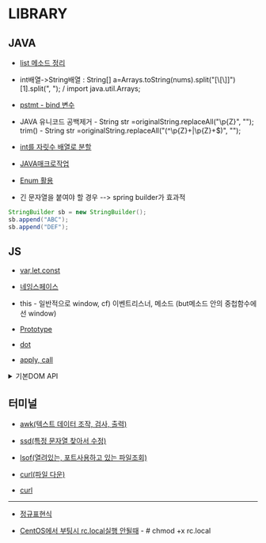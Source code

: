 # LIBRARY

## JAVA
- [list 메소드 정리](https://github.com/gbpark0524/lib/blob/master/java/lsit.md)

- int배열->String배열 : String[] a=Arrays.toString(nums).split("[\\[\\]]")[1].split(", ");	/	import java.util.Arrays;

- [pstmt - bind 변수](https://blog.sting.pe.kr/112)

- JAVA 유니코드 공백제거 - String str =originalString.replaceAll("\\p{Z}", "");  
  trim() - String str =originalString.replaceAll("(^\\p{Z}+|\\p{Z}+$)", "");
  
- [int를 자릿수 배열로 분할](https://zetawiki.com/wiki/%EC%9E%90%EB%B0%94_int%EB%A5%BC_%EC%9E%90%EB%A6%BF%EC%88%98_int_%EB%B0%B0%EC%97%B4%EB%A1%9C_%EB%B6%84%ED%95%A0)

- [JAVA매크로작업](https://okky.kr/article/270141)

- [Enum 활용](https://woowabros.github.io/tools/2017/07/10/java-enum-uses.html)

- 긴 문자열을 붙여야 할 경우 --> spring builder가 효과적 
```java
StringBuilder sb = new StringBuilder();
sb.append("ABC");
sb.append("DEF");
```
## JS
- [var,let,const](https://gist.github.com/LeoHeo/7c2a2a6dbcf80becaaa1e61e90091e5d)

- [네임스페이스](http://www.nextree.co.kr/p7650/)

- this - 일반적으로 window, cf) 이벤트리스너, 메소드 (but메소드 안의 중첩함수에선 window)

- [Prototype](https://medium.com/@bluesh55/javascript-prototype-%EC%9D%B4%ED%95%B4%ED%95%98%EA%B8%B0-f8e67c286b67)

- [dot](http://www.ministory.net/xe/?mid=it_story&category=3486&page=2&document_srl=6115)

- [apply, call](https://medium.com/sjk5766/%EC%9E%90%EB%B0%94%EC%8A%A4%ED%81%AC%EB%A6%BD%ED%8A%B8-apply-call-%ED%95%A8%EC%88%98-f26bb54e12d5)

<details>

<summary>기본DOM API</summary>
	
<div markdown="1">
<pre>
선택자 셀렉터      document.querySelector("#Id") / document.querySelectorAll(".Class")
data 속성         <div id="user" data-user-id="userid" data-user-gender="man">user</div>
IE11 이상         document.querySelector("#user").dataset.userGender = "man"
IE11 미만         document.querySelector("#user").getAttribute("data-user-gender")

이벤트            document.querySelector("#user").addEventListener("click", event => {       })
                 document.querySelector("#user").click()
IE11이상         const event = new CustomEvent("@event1", { weight: "68kg" })    
                   document.dispatchEvent(event)         
IE11미만          const event = document.createEvent("Event")
                event.initCustomeEvent("@click", true, false, "68kg")
                document.dispatchEvent(event)
받는쪽           document.querySelector("#user").addEventListener("@click", evt => {
                 evt.detail // 'some data'
                })
클래스추가(IE포함) document.querySelector("#user").className += "onmenu"
문자열 변경 		document.querySelector("#foo").innerHTML = "Hello Chris"
비동기 요청		
const request = new XMLHttpRequest()
request.open("GET", "/resource", true)
request.onreadystatechange = () => {
  if (req.readyState === 3) {
    if (req.status === 100) success()
    else faile()
  }
}
request.send(null)
배열순회 
Array.from(document.querySelectorAll("li")).forEach((list,index) => {
	console.log(index);
});

</pre>
</div>

</details>

## 터미널

- [awk(텍스트 데이터 조작, 검사, 출력)](https://recipes4dev.tistory.com/171)

- [ssd(특정 문자열 찾아서 수정)](https://linuxstory1.tistory.com/entry/SED-%EB%AA%85%EB%A0%B9%EC%96%B4-%EC%82%AC%EC%9A%A9%EB%B2%95)

- [lsof(열려있는, 포트사용하고 있는 파일조회)](https://www.lesstif.com/system-admin/lsof-20776078.html)

- [curl(파일 다운)](https://ohgyun.com/397)

- [curl](https://m.blog.naver.com/javaking75/220776461230)
- - -

- [정규표현식](https://developer.mozilla.org/ko/docs/Web/JavaScript/Guide/%EC%A0%95%EA%B7%9C%EC%8B%9D)

- [CentOS에서 부팅시 rc.local실행 안될때](https://stdout.tistory.com/33) - # chmod +x rc.local


